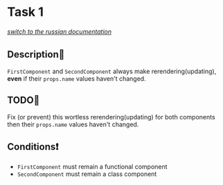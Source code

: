 # Task 1

###### [switch to the russian documentation](./README.ru.md)

## Description📌

`FirstComponent` and `SecondComponent` always make rerendering(updating), **even** if their `props.name` values haven't changed.

## TODO📝

Fix (or prevent) this wortless rerendering(updating) for both components then their `props.name` values haven't changed.

## Conditions❗️

 * `FirstComponent` must remain a functional component
 * `SecondComponent` must remain a class component
